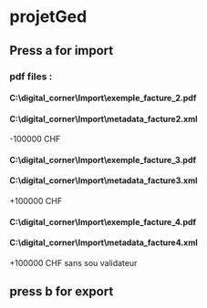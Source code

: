 # projetGed
## Press a for import
### pdf files :
#### C:\\digital_corner\\Import\\exemple_facture_2.pdf
#### C:\\digital_corner\\Import\\metadata_facture2.xml
-100000 CHF
#### C:\\digital_corner\\Import\\exemple_facture_3.pdf
#### C:\\digital_corner\\Import\\metadata_facture3.xml
+100000 CHF
#### C:\\digital_corner\\Import\\exemple_facture_4.pdf
#### C:\\digital_corner\\Import\\metadata_facture4.xml
+100000 CHF sans sou validateur
## press b for export

